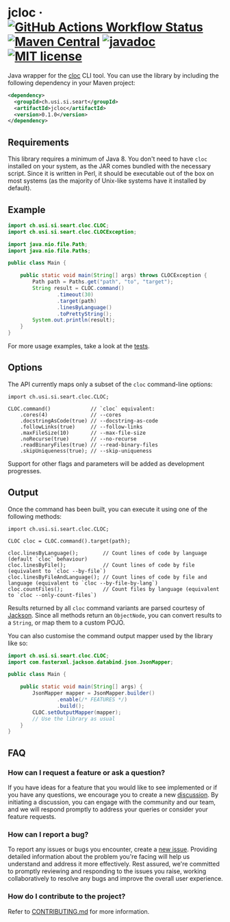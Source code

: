 # jcloc &middot; [![GitHub Actions Workflow Status](https://img.shields.io/github/actions/workflow/status/seart-group/jcloc/ci.yml)](https://github.com/seart-group/jcloc/actions/workflows/ci.yml) [![Maven Central](https://img.shields.io/maven-central/v/ch.usi.si.seart/jcloc)](https://central.sonatype.com/artifact/ch.usi.si.seart/jcloc) [![javadoc](https://javadoc.io/badge2/ch.usi.si.seart/jcloc/javadoc.svg)](https://javadoc.io/doc/ch.usi.si.seart/jcloc) [![MIT license](https://img.shields.io/github/license/seart-group/jcloc)](https://github.com/seart-group/jcloc/blob/master/LICENSE)

Java wrapper for the [cloc](https://github.com/AlDanial/cloc) CLI tool. You can use the library by including the
following dependency in your Maven project:

```xml
<dependency>
  <groupId>ch.usi.si.seart</groupId>
  <artifactId>jcloc</artifactId>
  <version>0.1.0</version>
</dependency>
```

## Requirements

This library requires a minimum of Java 8. You don't need to have `cloc` installed on your system, as the JAR comes
bundled with the necessary script. Since it is written in Perl, it should be executable out of the box on most systems
(as the majority of Unix-like systems have it installed by default).

## Example

```java
import ch.usi.si.seart.cloc.CLOC;
import ch.usi.si.seart.cloc.CLOCException;

import java.nio.file.Path;
import java.nio.file.Paths;

public class Main {

    public static void main(String[] args) throws CLOCException {
        Path path = Paths.get("path", "to", "target");
        String result = CLOC.command()
                .timeout(30)
                .target(path)
                .linesByLanguage()
                .toPrettyString();
        System.out.println(result);
    }
}
```

For more usage examples, take a look at the [tests](/src/test/java/ch/usi/si/seart/cloc).

## Options

The API currently maps only a subset of the `cloc` command-line options:

```jshelllanguage
import ch.usi.si.seart.cloc.CLOC;

CLOC.command()             // `cloc` equivalent:
    .cores(4)              // --cores
    .docstringAsCode(true) // --docstring-as-code
    .followLinks(true)     // --follow-links
    .maxFileSize(10)       // --max-file-size
    .noRecurse(true)       // --no-recurse
    .readBinaryFiles(true) // --read-binary-files
    .skipUniqueness(true); // --skip-uniqueness
```

Support for other flags and parameters will be added as development progresses.

## Output

Once the command has been built, you can execute it using one of the following methods:

```jshelllanguage
import ch.usi.si.seart.cloc.CLOC;

CLOC cloc = CLOC.command().target(path);

cloc.linesByLanguage();        // Count lines of code by language (default `cloc` behaviour)
cloc.linesByFile();            // Count lines of code by file (equivalent to `cloc --by-file`)
cloc.linesByFileAndLanguage(); // Count lines of code by file and language (equivalent to `cloc --by-file-by-lang`)
cloc.countFiles();             // Count files by language (equivalent to `cloc --only-count-files`)
```

Results returned by all `cloc` command variants are parsed courtesy of [Jackson](https://github.com/FasterXML/jackson).
Since all methods return an `ObjectNode`, you can convert results to a `String`, or map them to a custom POJO.

You can also customise the command output mapper used by the library like so:

```java
import ch.usi.si.seart.cloc.CLOC;
import com.fasterxml.jackson.databind.json.JsonMapper;

public class Main {

    public static void main(String[] args) {
        JsonMapper mapper = JsonMapper.builder()
                .enable(/* FEATURES */)
                .build();
        CLOC.setOutputMapper(mapper);
        // Use the library as usual
    }
}
```

## FAQ

### How can I request a feature or ask a question?

If you have ideas for a feature that you would like to see implemented or if you have any questions, we encourage you to
create a new [discussion](https://github.com/seart-group/jcloc/discussions). By initiating a discussion, you can engage with the community and our
team, and we will respond promptly to address your queries or consider your feature requests.

### How can I report a bug?

To report any issues or bugs you encounter, create a [new issue](https://github.com/seart-group/jcloc/issues). Providing detailed information about
the problem you're facing will help us understand and address it more effectively. Rest assured, we're committed to
promptly reviewing and responding to the issues you raise, working collaboratively to resolve any bugs and improve the
overall user experience.

### How do I contribute to the project?

Refer to [CONTRIBUTING.md](/CONTRIBUTING.md) for more information.
